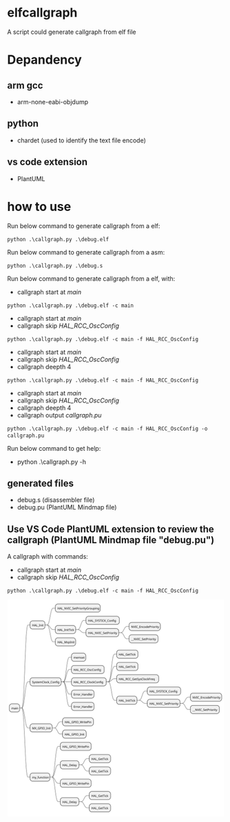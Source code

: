 # elfcallgraph
A script could generate callgraph from elf file

# Depandency

## arm gcc
- arm-none-eabi-objdump

## python
- chardet (used to identify the text file encode)

## vs code extension
- PlantUML

# how to use
Run below command to generate callgraph from a elf:

```console
python .\callgraph.py .\debug.elf
```

Run below command to generate callgraph from a asm:

```console
python .\callgraph.py .\debug.s
```

Run below command to generate callgraph from a elf, with:

- callgraph start at *main*
```console
python .\callgraph.py .\debug.elf -c main
```

- callgraph start at *main*
- callgraph skip *HAL_RCC_OscConfig*
```console
python .\callgraph.py .\debug.elf -c main -f HAL_RCC_OscConfig
```

- callgraph start at *main*
- callgraph skip *HAL_RCC_OscConfig*
- callgraph deepth 4
```console
python .\callgraph.py .\debug.elf -c main -f HAL_RCC_OscConfig
```

- callgraph start at *main*
- callgraph skip *HAL_RCC_OscConfig*
- callgraph deepth 4
- callgraph output *callgraph.pu*
```console
python .\callgraph.py .\debug.elf -c main -f HAL_RCC_OscConfig -o callgraph.pu
```

Run below command to get help:
- python .\callgraph.py -h

## generated files
- debug.s (disassembler file)
- debug.pu (PlantUML Mindmap file)

## Use VS Code PlantUML extension to review the callgraph (PlantUML Mindmap file "debug.pu")
A callgraph with commands:
- callgraph start at *main*
- callgraph skip *HAL_RCC_OscConfig*
```console
python .\callgraph.py .\debug.elf -c main -f HAL_RCC_OscConfig
```
![callgraph](./image/debug.svg)